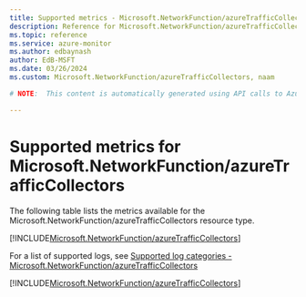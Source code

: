 ```yaml
---
title: Supported metrics - Microsoft.NetworkFunction/azureTrafficCollectors
description: Reference for Microsoft.NetworkFunction/azureTrafficCollectors metrics in Azure Monitor.
ms.topic: reference
ms.service: azure-monitor
ms.author: edbaynash
author: EdB-MSFT
ms.date: 03/26/2024
ms.custom: Microsoft.NetworkFunction/azureTrafficCollectors, naam

# NOTE:  This content is automatically generated using API calls to Azure. Any edits made on these files will be overwritten in the next run of the script. 

---
```


  
# Supported metrics for Microsoft.NetworkFunction/azureTrafficCollectors
  
The following table lists the metrics available for the Microsoft.NetworkFunction/azureTrafficCollectors resource type.  
  
  
[!INCLUDE[Microsoft.NetworkFunction/azureTrafficCollectors](./includes/metrics-headings-include.md)]  
  
  
  
For a list of supported logs, see [Supported log categories - Microsoft.NetworkFunction/azureTrafficCollectors](../supported-logs/microsoft-networkfunction-azuretrafficcollectors-logs.md)  
  
 

[!INCLUDE[Microsoft.NetworkFunction/azureTrafficCollectors](./includes/microsoft-networkfunction-azuretrafficcollectors-metrics-include.md)]
